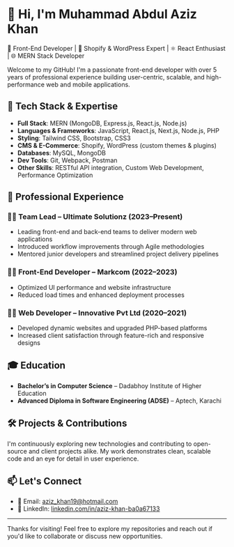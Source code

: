 # 👋 Hi, I'm Muhammad Abdul Aziz Khan

🚀 Front-End Developer | 🛒 Shopify & WordPress Expert | ⚛️ React Enthusiast | 🌐 MERN Stack Developer

Welcome to my GitHub! I'm a passionate front-end developer with over 5 years of professional experience building user-centric, scalable, and high-performance web and mobile applications.

## 🔧 Tech Stack & Expertise

- **Full Stack**: MERN (MongoDB, Express.js, React.js, Node.js)
- **Languages & Frameworks**: JavaScript, React.js, Next.js, Node.js, PHP
- **Styling**: Tailwind CSS, Bootstrap, CSS3
- **CMS & E-Commerce**: Shopify, WordPress (custom themes & plugins)
- **Databases**: MySQL, MongoDB
- **Dev Tools**: Git, Webpack, Postman
- **Other Skills**: RESTful API integration, Custom Web Development, Performance Optimization

## 💼 Professional Experience

### 👨‍💼 Team Lead – Ultimate Solutionz (2023–Present)
- Leading front-end and back-end teams to deliver modern web applications
- Introduced workflow improvements through Agile methodologies
- Mentored junior developers and streamlined project delivery pipelines

### 🧑‍💻 Front-End Developer – Markcom (2022–2023)
- Optimized UI performance and website infrastructure
- Reduced load times and enhanced deployment processes

### 🧑‍💻 Web Developer – Innovative Pvt Ltd (2020–2021)
- Developed dynamic websites and upgraded PHP-based platforms
- Increased client satisfaction through feature-rich and responsive designs

## 🎓 Education

- **Bachelor’s in Computer Science** – Dadabhoy Institute of Higher Education
- **Advanced Diploma in Software Engineering (ADSE)** – Aptech, Karachi

## 🛠️ Projects & Contributions

I'm continuously exploring new technologies and contributing to open-source and client projects alike. My work demonstrates clean, scalable code and an eye for detail in user experience.

## 📫 Let's Connect

- 📧 Email: [aziz_khan19@hotmail.com](mailto:aziz_khan19@hotmail.com)
- 💼 LinkedIn: [linkedin.com/in/aziz-khan-ba0a67133](https://www.linkedin.com/in/aziz-khan-ba0a67133)

---

Thanks for visiting! Feel free to explore my repositories and reach out if you'd like to collaborate or discuss new opportunities.
